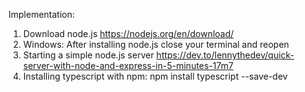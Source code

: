 Implementation:
1. Download node.js https://nodejs.org/en/download/
2. Windows: After installing node.js close your terminal and reopen
3. Starting a simple node.js server https://dev.to/lennythedev/quick-server-with-node-and-express-in-5-minutes-17m7
4. Installing typescript with npm: npm install typescript --save-dev